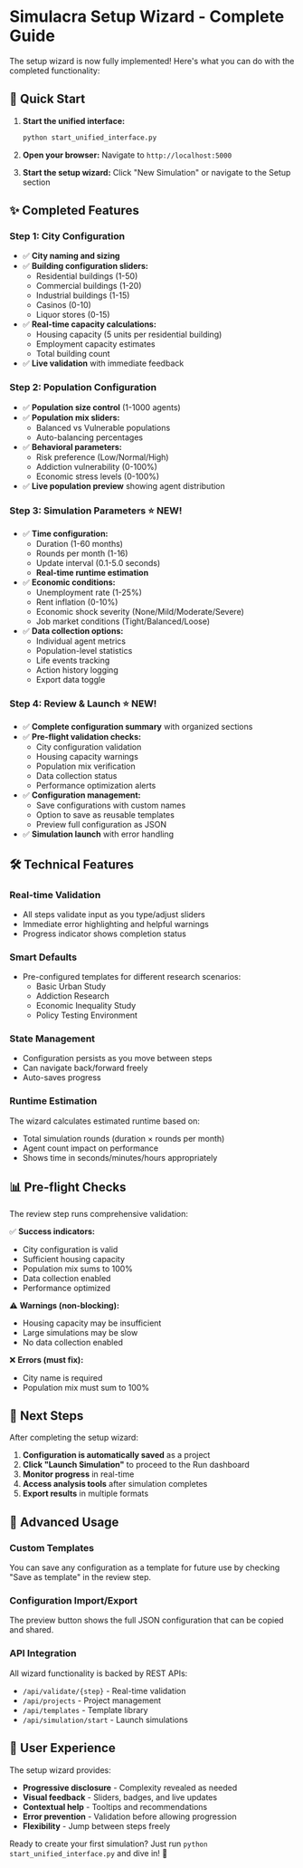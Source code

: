 # Simulacra Setup Wizard - Complete Guide

The setup wizard is now fully implemented! Here's what you can do with the completed functionality:

## 🚀 Quick Start

1. **Start the unified interface:**
   ```bash
   python start_unified_interface.py
   ```

2. **Open your browser:**
   Navigate to `http://localhost:5000`

3. **Start the setup wizard:**
   Click "New Simulation" or navigate to the Setup section

## ✨ Completed Features

### Step 1: City Configuration
- ✅ **City naming and sizing**
- ✅ **Building configuration sliders:**
  - Residential buildings (1-50)
  - Commercial buildings (1-20) 
  - Industrial buildings (1-15)
  - Casinos (0-10)
  - Liquor stores (0-15)
- ✅ **Real-time capacity calculations:**
  - Housing capacity (5 units per residential building)
  - Employment capacity estimates
  - Total building count
- ✅ **Live validation** with immediate feedback

### Step 2: Population Configuration  
- ✅ **Population size control** (1-1000 agents)
- ✅ **Population mix sliders:**
  - Balanced vs Vulnerable populations
  - Auto-balancing percentages
- ✅ **Behavioral parameters:**
  - Risk preference (Low/Normal/High)
  - Addiction vulnerability (0-100%)
  - Economic stress levels (0-100%)
- ✅ **Live population preview** showing agent distribution

### Step 3: Simulation Parameters ⭐ NEW!
- ✅ **Time configuration:**
  - Duration (1-60 months)
  - Rounds per month (1-16)
  - Update interval (0.1-5.0 seconds)
  - **Real-time runtime estimation**
- ✅ **Economic conditions:**
  - Unemployment rate (1-25%)
  - Rent inflation (0-10%)
  - Economic shock severity (None/Mild/Moderate/Severe)
  - Job market conditions (Tight/Balanced/Loose)
- ✅ **Data collection options:**
  - Individual agent metrics
  - Population-level statistics
  - Life events tracking
  - Action history logging
  - Export data toggle

### Step 4: Review & Launch ⭐ NEW!
- ✅ **Complete configuration summary** with organized sections
- ✅ **Pre-flight validation checks:**
  - City configuration validation
  - Housing capacity warnings
  - Population mix verification
  - Data collection status
  - Performance optimization alerts
- ✅ **Configuration management:**
  - Save configurations with custom names
  - Option to save as reusable templates
  - Preview full configuration as JSON
- ✅ **Simulation launch** with error handling

## 🛠️ Technical Features

### Real-time Validation
- All steps validate input as you type/adjust sliders
- Immediate error highlighting and helpful warnings
- Progress indicator shows completion status

### Smart Defaults
- Pre-configured templates for different research scenarios:
  - Basic Urban Study
  - Addiction Research
  - Economic Inequality Study
  - Policy Testing Environment

### State Management
- Configuration persists as you move between steps
- Can navigate back/forward freely
- Auto-saves progress

### Runtime Estimation
The wizard calculates estimated runtime based on:
- Total simulation rounds (duration × rounds per month)
- Agent count impact on performance
- Shows time in seconds/minutes/hours appropriately

## 📊 Pre-flight Checks

The review step runs comprehensive validation:

✅ **Success indicators:**
- City configuration is valid
- Sufficient housing capacity
- Population mix sums to 100%
- Data collection enabled
- Performance optimized

⚠️ **Warnings (non-blocking):**
- Housing capacity may be insufficient
- Large simulations may be slow
- No data collection enabled

❌ **Errors (must fix):**
- City name is required
- Population mix must sum to 100%

## 🎯 Next Steps

After completing the setup wizard:

1. **Configuration is automatically saved** as a project
2. **Click "Launch Simulation"** to proceed to the Run dashboard
3. **Monitor progress** in real-time
4. **Access analysis tools** after simulation completes
5. **Export results** in multiple formats

## 🔧 Advanced Usage

### Custom Templates
You can save any configuration as a template for future use by checking "Save as template" in the review step.

### Configuration Import/Export
The preview button shows the full JSON configuration that can be copied and shared.

### API Integration
All wizard functionality is backed by REST APIs:
- `/api/validate/{step}` - Real-time validation
- `/api/projects` - Project management
- `/api/templates` - Template library
- `/api/simulation/start` - Launch simulations

## 🎨 User Experience

The setup wizard provides:
- **Progressive disclosure** - Complexity revealed as needed
- **Visual feedback** - Sliders, badges, and live updates
- **Contextual help** - Tooltips and recommendations
- **Error prevention** - Validation before allowing progression
- **Flexibility** - Jump between steps freely

Ready to create your first simulation? Just run `python start_unified_interface.py` and dive in! 🚀 